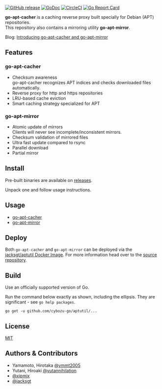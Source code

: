 [![GitHub release](https://img.shields.io/github/release/cybozu-go/aptutil.svg?maxAge=60)][releases]
[![GoDoc](https://godoc.org/github.com/cybozu-go/aptutil?status.svg)][godoc]
[![CircleCI](https://circleci.com/gh/cybozu-go/aptutil.svg?style=svg)](https://circleci.com/gh/cybozu-go/aptutil)
[![Go Report Card](https://goreportcard.com/badge/github.com/cybozu-go/aptutil)](https://goreportcard.com/report/github.com/cybozu-go/aptutil)

**go-apt-cacher** is a caching reverse proxy built specially for Debian (APT) repositories.  
This repository also contains a mirroring utility **go-apt-mirror**.

Blog: [Introducing go-apt-cacher and go-apt-mirror](http://ymmt2005.hatenablog.com/entry/2016/07/19/Introducing_go-apt-cacher_and_go-apt-mirror)

Features
--------

### go-apt-cacher

* Checksum awareness  
  go-apt-cacher recognizes APT indices and checks downloaded files automatically.
* Reverse proxy for http and https repositories
* LRU-based cache eviction
* Smart caching strategy specialized for APT

### go-apt-mirror

* Atomic update of mirrors  
    Clients will never see incomplete/inconsistent mirrors.
* Checksum validation of mirrored files
* Ultra fast update compared to rsync
* Parallel download
* Partial mirror

Install
-------

Pre-built binaries are available on [releases][].

Unpack one and follow usage instructions.

Usage
-----

* [go-apt-cacher](cmd/go-apt-cacher/USAGE.md)
* [go-apt-mirror](cmd/go-apt-mirror/USAGE.md)

Deploy
------

Both `go-apt-cacher` and `go-apt-mirror` can be deployed via the [jacksgt/aptutil Docker Image](https://hub.docker.com/r/jacksgt/aptutil/). For more information head over to the [source repository](https://github.com/jacksgt/docker-aptutil).

Build
-----

Use an officially supported version of Go.

Run the command below exactly as shown, including the ellipsis.
They are significant - see `go help packages`.

```
go get -u github.com/cybozu-go/aptutil/...
```

License
-------

[MIT][]

Authors & Contributors
----------------------

* Yamamoto, Hirotaka [@ymmt2005](https://github.com/ymmt2005)
* Yutani, Hiroaki [@yutannihilation](https://github.com/yutannihilation)
* [@xipmix](https://github.com/xipmix)
* [@jacksgt](https://github.com/jacksgt)

[releases]: https://github.com/cybozu-go/aptutil/releases
[godoc]: https://godoc.org/github.com/cybozu-go/aptutil
[MIT]: https://opensource.org/licenses/MIT
